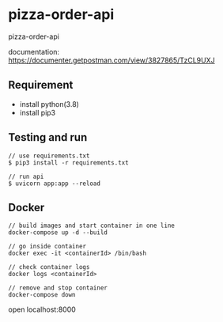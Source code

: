 # pizza-order-api

pizza-order-api

documentation: https://documenter.getpostman.com/view/3827865/TzCL9UXJ

## Requirement

- install python(3.8)
- install pip3

## Testing and run

```
// use requirements.txt
$ pip3 install -r requirements.txt

// run api
$ uvicorn app:app --reload
```

## Docker

```
// build images and start container in one line
docker-compose up -d --build

// go inside container
docker exec -it <containerId> /bin/bash

// check container logs
docker logs <containerId>

// remove and stop container
docker-compose down
```

open localhost:8000
